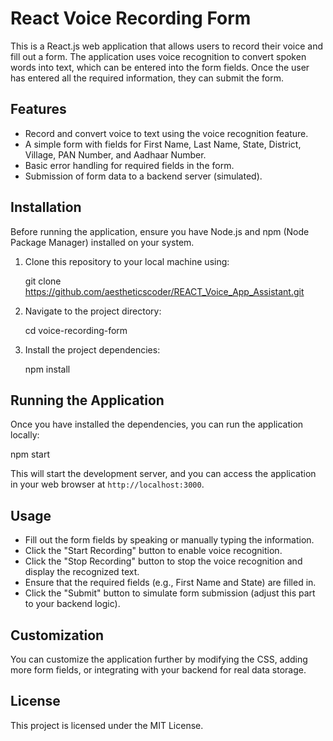 
# React Voice Recording Form

This is a React.js web application that allows users to record their voice and fill out a form. The application uses voice recognition to convert spoken words into text, which can be entered into the form fields. Once the user has entered all the required information, they can submit the form.

## Features

- Record and convert voice to text using the voice recognition feature.
- A simple form with fields for First Name, Last Name, State, District, Village, PAN Number, and Aadhaar Number.
- Basic error handling for required fields in the form.
- Submission of form data to a backend server (simulated).

## Installation

Before running the application, ensure you have Node.js and npm (Node Package Manager) installed on your system.

1. Clone this repository to your local machine using:

  
   git clone https://github.com/aestheticscoder/REACT_Voice_App_Assistant.git
 

2. Navigate to the project directory:

   
   cd voice-recording-form
  

3. Install the project dependencies:

   
   npm install
 

## Running the Application

Once you have installed the dependencies, you can run the application locally:


npm start


This will start the development server, and you can access the application in your web browser at `http://localhost:3000`.

## Usage

- Fill out the form fields by speaking or manually typing the information.
- Click the "Start Recording" button to enable voice recognition.
- Click the "Stop Recording" button to stop the voice recognition and display the recognized text.
- Ensure that the required fields (e.g., First Name and State) are filled in.
- Click the "Submit" button to simulate form submission (adjust this part to your backend logic).

## Customization

You can customize the application further by modifying the CSS, adding more form fields, or integrating with your backend for real data storage.

## License

This project is licensed under the MIT License. 




